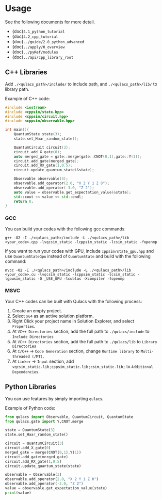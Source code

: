 # Usage

See the following documents for more detail.

- {doc}`4.1_python_tutorial`
- {doc}`4.2_cpp_tutorial`
- {doc}`../guide/2.0_python_advanced`
- {doc}`../apply/0_overview`
- {doc}`../pyRef/modules`
- {doc}`../api/cpp_library_root`

## C++ Libraries

Add `./<qulacs_path>/include/` to include path, and
`./<qulacs_path>/lib/` to library path.

Example of C++ code:

``` cpp
#include <iostream>
#include <cppsim/state.hpp>
#include <cppsim/circuit.hpp>
#include <cppsim/observable.hpp>

int main(){
    QuantumState state(3);
    state.set_Haar_random_state();

    QuantumCircuit circuit(3);
    circuit.add_X_gate(0);
    auto merged_gate = gate::merge(gate::CNOT(0,1),gate::Y(1));
    circuit.add_gate(merged_gate);
    circuit.add_RX_gate(1,0.5);
    circuit.update_quantum_state(&state);

    Observable observable(3);
    observable.add_operator(2.0, "X 2 Y 1 Z 0");
    observable.add_operator(-3.0, "Z 2");
    auto value = observable.get_expectation_value(&state);
    std::cout << value << std::endl;
    return 0;
}
```

### GCC

You can build your codes with the following gcc commands:

```
g++ -O2 -I ./<qulacs_path>/include -L ./<qulacs_path>/lib <your_code>.cpp -lvqcsim_static -lcppsim_static -lcsim_static -fopenmp
```

If you want to run your codes with GPU, include `cppsim/state_gpu.hpp` and use `QuantumStateGpu` instead of `QuantumState` and build with the following command:

```
nvcc -O2 -I ./<qulacs_path>/include -L ./<qulacs_path>/lib <your_code>.cu -lvqcsim_static -lcppsim_static -lcsim_static -lgpusim_static -D _USE_GPU -lcublas -Xcompiler -fopenmp
```

### MSVC

Your C++ codes can be built with Qulacs with the following process:

1. Create an empty project.
1. Select `x64` as an active solution platform.
1. Right Click your project name in Solution Explorer, and select `Properties`.
1. At `VC++ Directories` section, add the full path to `./qulacs/include` to `Include Directories`
1. At `VC++ Directories` section, add the full path to `./qulacs/lib` to `Library Directories`
1. At `C/C++` -\> `Code Generation` section, change `Runtime library` to `Multi-threaded (/MT)`.
1. At `Linker` -\> `Input` section, add `vqcsim_static.lib;cppsim_static.lib;csim_static.lib;` to `Additional Dependencies`.

## Python Libraries

You can use features by simply importing `qulacs`.

Example of Python code:

``` python
from qulacs import Observable, QuantumCircuit, QuantumState
from qulacs.gate import Y,CNOT,merge

state = QuantumState(3)
state.set_Haar_random_state()

circuit = QuantumCircuit(3)
circuit.add_X_gate(0)
merged_gate = merge(CNOT(0,1),Y(1))
circuit.add_gate(merged_gate)
circuit.add_RX_gate(1,0.5)
circuit.update_quantum_state(state)

observable = Observable(3)
observable.add_operator(2.0, "X 2 Y 1 Z 0")
observable.add_operator(-3.0, "Z 2")
value = observable.get_expectation_value(state)
print(value)
```

